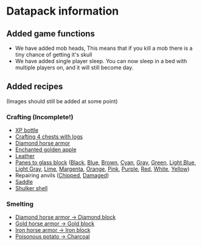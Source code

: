 # Datapack information
## Added game functions
- We have added mob heads, This means that if you kill a mob there is a tiny chance of getting it's skull
- We have added single player sleep. You can now sleep in a bed with multiple players on, and it will still become day.
## Added recipes
(Images should still be added at some point)
### Crafting (Incomplete!)
- [XP bottle](data/proxus/recipes/bottleoenchanting.json)
- [Crafting 4 chests with logs](data/proxus/recipes/chest_with_logs.json)
- [Diamond horse armor](data/proxus/recipes/diamond_horse_armor.json)
- [Enchanted golden apple](data/proxus/recipes/enchanted_golden_apple.json)
- [Leather](data/proxus/recipes/flesh_to_leather.json)
- [Panes to glass block](data/proxus/recipes/glass_from_pane.json) ([Black](data/proxus/recipes/pane_to_black_stained_glass.json), [Blue](data/proxus/recipes/pane_to_blue_stained_glass.json), [Brown](data/proxus/recipes/pane_to_brown_stained_glass.json), [Cyan](data/proxus/recipes/pane_to_cyan_stained_glass.json), [Gray](data/proxus/recipes/pane_to_gray_stained_glass.json), [Green](data/proxus/recipes/pane_to_green_stained_glass.json), [Light Blue](data/proxus/recipes/pane_to_light_blue_stained_glass.json), [Light Gray](data/proxus/recipes/pane_to_light_gray_stained_glass.json), [Lime](data/proxus/recipes/pane_to_lime_stained_glass.json), [Margenta](data/proxus/recipes/pane_to_magenta_stained_glass.json), [Orange](data/proxus/recipes/pane_to_orange_stained_glass.json), [Pink](data/proxus/recipes/pane_to_pink_stained_glass.json), [Purple](data/proxus/recipes/pane_to_purple_stained.json), [Red](data/proxus/recipes/pane_to_red_stained_glass.json), [White](data/proxus/recipes/pane_to_white_stained_glass.json), [Yellow](data/proxus/recipes/pane_to_yellow_stained_glass.json))
- Repairing anvils ([Chipped](data/proxus/recipes/repair_chipped_anvil.json), [Damaged](data/proxus/recipes/repair_damaged_anvil.json))
- [Saddle](data/proxus/recipes/saddle_recipe.json)
- [Shulker shell](data/proxus/recipes/shulker_shell.json)
### Smelting
- [Diamond horse armor -> Diamond block](data/proxus/recipes/smelting/diamond_horse_armor_to_block.json)
- [Gold horse armor -> Gold block](data/proxus/recipes/smelting/gold_horse_armor_to_block.json)
- [Iron horse armor -> Iron block](data/proxus/recipes/smelting/iron_horse_armor_to_block.json)
- [Poisonous potato -> Charcoal](data/proxus/recipes/smelting/potato_to_charcoal.json)
